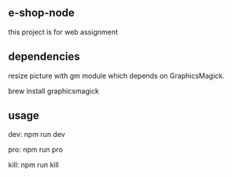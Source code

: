 ## e-shop-node

this project is for web assignment

## dependencies

resize picture with gm module which depends on GraphicsMagick.

brew install graphicsmagick

## usage

dev: npm run dev

pro: npm run pro

kill: npm run kill




